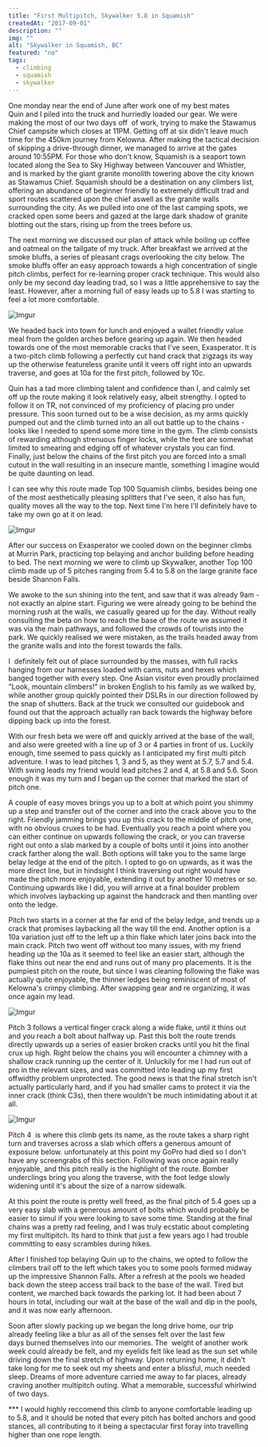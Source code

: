 ```yaml
---
title: "First Multipitch, Skywalker 5.8 in Squamish"
createdAt: "2017-09-01"
description: ""
img: ""
alt: "Skywalker in Squamish, BC"
featured: "no"
tags:
  - climbing
  - squamish
  - skywalker
---
```


One monday near the end of June after work one of my best mates Quin and I piled into the truck and hurriedly loaded our gear. We were making the most of our two days off  of work, trying to make the Stawamus Chief campsite which closes at 11PM. Getting off at six didn't leave much time for the 450km journey from Kelowna. After making the tactical decision of skipping a drive-through dinner, we managed to arrive at the gates around 10:55PM. For those who don't know, Squamish is a seaport town located along the Sea to Sky Highway between Vancouver and Whistler, and is marked by the giant granite monolith towering above the city known as Stawamus Chief. Squamish should be a destination on any climbers list, offering an abundance of beginner friendly to extremely difficult trad and sport routes scattered upon the chief aswell as the granite walls surrounding the city. As we pulled into one of the last camping spots, we cracked open some beers and gazed at the large dark shadow of granite blotting out the stars, rising up from the trees before us.

The next morning we discussed our plan of attack while boiling up coffee and oatmeal on the tailgate of my truck. After breakfast we arrived at the smoke bluffs, a series of pleasant crags overlooking the city below. The smoke bluffs offer an easy approach towards a high concentration of single pitch climbs, perfect for re-learning proper crack technique. This would also only be my second day leading trad, so I was a little apprehensive to say the least. However, after a morning full of easy leads up to 5.8 I was starting to feel a lot more comfortable.

![Imgur](https://i.imgur.com/NMq2NcTh.jpg)

We headed back into town for lunch and enjoyed a wallet friendly value meal from the golden arches before gearing up again. We then headed towards one of the most memorable cracks that I've seen, Exasperator. It is a two-pitch climb following a perfectly cut hand crack that zigzags its way up the otherwise featureless granite until it veers off right into an upwards traverse, and goes at 10a for the first pitch, followed by 10c.

Quin has a tad more climbing talent and confidence than I, and calmly set off up the route making it look relatively easy, albeit strengthy. I opted to follow it on TR, not convinced of my proficiency of placing pro under pressure. This soon turned out to be a wise decision, as my arms quickly pumped out and the climb turned into an all out battle up to the chains - looks like I needed to spend some more time in the gym. The climb consists of rewarding although strenuous finger locks, while the feet are somewhat limited to smearing and edging off of whatever crystals you can find. Finally, just below the chains of the first pitch you are forced into a small cutout in the wall resulting in an insecure mantle, something I imagine would be quite daunting on lead.

I can see why this route made Top 100 Squamish climbs, besides being one of the most aesthetically pleasing splitters that I've seen, it also has fun, quality moves all the way to the top. Next time I'm here I'll definitely have to take my own go at it on lead.

![Imgur](https://i.imgur.com/YTqsLNNh.jpg)

After our success on Exasperator we cooled down on the beginner climbs at Murrin Park, practicing top belaying and anchor building before heading to bed. The next morning we were to climb up Skywalker, another Top 100 climb made up of 5 pitches ranging from 5.4 to 5.8 on the large granite face beside Shannon Falls.

We awoke to the sun shining into the tent, and saw that it was already 9am - not exactly an alpine start. Figuring we were already going to be behind the morning rush at the walls, we casually geared up for the day. Without really consulting the beta on how to reach the base of the route we assumed it was via the main pathways, and followed the crowds of tourists into the park. We quickly realised we were mistaken, as the trails headed away from the granite walls and into the forest towards the falls.

I  definitely felt out of place surrounded by the masses, with full racks hanging from our harnesses loaded with cams, nuts and hexes which banged together with every step. One Asian visitor even proudly proclaimed "Look, mountain climbers!" in broken English to his family as we walked by, while another group quickly pointed their DSLRs in our direction followed by the snap of shutters. Back at the truck we consulted our guidebook and found out that the approach actually ran back towards the highway before dipping back up into the forest.

With our fresh beta we were off and quickly arrived at the base of the wall, and also were greeted with a line up of 3 or 4 parties in front of us. Luckily enough, time seemed to pass quickly as I anticipated my first multi pitch adventure. I was to lead pitches 1, 3 and 5, as they went at 5.7, 5.7 and 5.4. With swing leads my friend would lead pitches 2 and 4, at 5.8 and 5.6. Soon enough it was my turn and I began up the corner that marked the start of pitch one.

A couple of easy moves brings you up to a bolt at which point you shimmy up a step and transfer out of the corner and into the crack above you to the right. Friendly jamming brings you up this crack to the middle of pitch one, with no obvious cruxes to be had. Eventually you reach a point where you can either continue on upwards following the crack, or you can traverse right out onto a slab marked by a couple of bolts until it joins into another crack farther along the wall. Both options will take you to the same large belay ledge at the end of the pitch. I opted to go on upwards, as it was the more direct line, but in hindsight I think traversing out right would have made the pitch more enjoyable, extending it out by another 10 metres or so. Continuing upwards like I did, you will arrive at a final boulder problem which involves laybacking up against the handcrack and then mantling over onto the ledge.

Pitch two starts in a corner at the far end of the belay ledge, and trends up a crack that promises laybacking all the way till the end. Another option is a 10a variation just off to the left up a thin flake which later joins back into the main crack. Pitch two went off without too many issues, with my friend heading up the 10a as it seemed to feel like an easier start, although the flake thins out near the end and runs out of many pro placements. It is the pumpiest pitch on the route, but since I was cleaning following the flake was actually quite enjoyable, the thinner ledges being reminiscent of most of Kelowna's crimpy climbing. After swapping gear and re organizing, it was once again my lead.

![Imgur](https://i.imgur.com/6vaZ0Hjh.png)

Pitch 3 follows a vertical finger crack along a wide flake, until it thins out and you reach a bolt about halfway up. Past this bolt the route trends directly upwards up a series of easier broken cracks until you hit the final crux up high. Right below the chains you will encounter a chimney with a shallow crack running up the center of it. Unluckily for me I had run out of pro in the relevant sizes, and was committed into leading up my first offwidthy problem unprotected. The good news is that the final stretch isn't actually particularly hard, and if you had smaller cams to protect it via the inner crack (think C3s), then there wouldn't be much intimidating about it at all.

![Imgur](https://i.imgur.com/gae0aoKh.png)

Pitch 4  is where this climb gets its name, as the route takes a sharp right turn and traverses across a slab which offers a generous amount of exposure below. unfortunately at this point my GoPro had died so I don't have any screengrabs of this section. Following was once again really enjoyable, and this pitch really is the highlight of the route. Bomber underclings bring you along the traverse, with the foot ledge slowly widening until it's about the size of a narrow sidewalk.

At this point the route is pretty well freed, as the final pitch of 5.4 goes up a very easy slab with a generous amount of bolts which would probably be easier to simul if you were looking to save some time. Standing at the final chains was a pretty rad feeling, and I was truly ecstatic about completing my first multipitch. Its hard to think that just a few years ago I had trouble committing to easy scrambles during hikes.

After I finished top belaying Quin up to the chains, we opted to follow the climbers trail off to the left which takes you to some pools formed midway up the impressive Shannon Falls. After a refresh at the pools we headed back down the steep access trail back to the base of the wall. Tired but content, we marched back towards the parking lot. It had been about 7 hours in total, including our wait at the base of the wall and dip in the pools, and it was now early afternoon.

Soon after slowly packing up we began the long drive home, our trip already feeling like a blur as all of the senses felt over the last few days burned themselves into our memories. The  weight of another work week could already be felt, and my eyelids felt like lead as the sun set while driving down the final stretch of highway. Upon returning home, it didn't take long for me to seek out my sheets and enter a blissful, much needed sleep. Dreams of more adventure carried me away to far places, already craving another multipitch outing. What a memorable, successful whirlwind of two days.

\*\*\* I would highly reccomend this climb to anyone comfortable leading up to 5.8, and it should be noted that every pitch has bolted anchors and good stances, all contributing to it being a spectacular first foray into travelling higher than one rope length.
